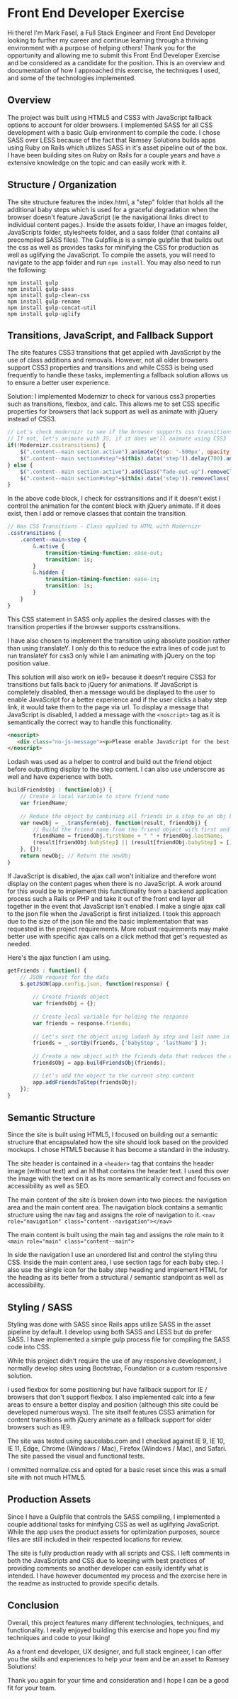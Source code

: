 # Front End Developer Exercise

Hi there! I'm Mark Fasel, a Full Stack Engineer and Front End Developer looking to further my career and continue learning through a thriving environment with a purpose of helping others! Thank you for the opportunity and allowing me to submit this Front End Developer Exercise and be considered as a candidate for the position. This is an overview and documentation of how I approached this exercise, the techniques I used, and some of the technologies implemented.

## Overview

The project was built using HTML5 and CSS3 with JavaScript fallback options to account for older browsers. I implemented SASS for all CSS development with a basic Gulp environment to compile the code. I chose SASS over LESS because of the fact that Ramsey Solutions builds apps using Ruby on Rails which utilizes SASS in it's asset pipeline out of the box. I have been building sites on Ruby on Rails for a couple years and have a extensive knowledge on the topic and can easily work with it.

## Structure / Organization

The site structure features the index.html, a "step" folder that holds all the additional baby steps which is used for a graceful degradation when the browser doesn't feature JavaScript (ie the navigational links direct to individual content pages.). Inside the assets folder, I have an images folder, JavaScripts folder, stylesheets folder, and a sass folder (that contains all precompiled SASS files). The Gulpfile.js is a simple gulpfile that builds out the css as well as provides tasks for minifying the CSS for production as well as uglifying the JavaScript. To compile the assets, you will need to navigate to the app folder and run ``npm install``. You may also need to run the following:

```
npm install gulp
npm install gulp-sass
npm install gulp-clean-css
npm install gulp-rename
npm install gulp-concat-util
npm install gulp-uglify
```

## Transitions, JavaScript, and Fallback Support

The site features CSS3 transitions that get applied with JavaScript by the use of class additions and removals. However, not all older browsers support CSS3 properties and transitions and while CSS3 is being used frequently to handle these tasks, implementing a fallback solution allows us to ensure a better user experience.

Solution: I implemented Modernizr to check for various css3 properties such as transitions, flexbox, and calc. This allows me to set CSS specific properties for browsers that lack support as well as animate with jQuery instead of CSS3. 

```javascript
// Let's check modernizr to see if the browser supports css transitions. 
// If not, let's animate with JS, if it does we'll animate using CSS3
if(!Modernizr.csstransitions) { 
	$(".content--main section.active").animate({top: '-500px', opacity: 0}, {duration: 700, easing: 'easeInQuart'}).removeClass("active");
	$(".content--main section#step"+$(this).data('step')).delay(700).animate({top: '0' , opacity: 1}, {duration: 700, easing: 'easeOutQuart'}).addClass("active");
} else {
	$(".content--main section.active").addClass("fade-out-up").removeClass("active"); // Remove from section
	$(".content--main section#step"+$(this).data('step')).removeClass('hidden').addClass("active");
}	
```
In the above code block, I check for csstransitions and if it doesn't exist I control the animation for the content block with jQuery animate. If it does exist, then I add or remove classes that contain the transition.

```sass
// Has CSS Transitions - Class applied to HTML with Modernizr
.csstransitions {
	.content--main-step {
		&.active {
			transition-timing-function: ease-out;
			transition: 1s;
	    }
	    &.hidden {
			transition-timing-function: ease-in;
			transition: 1s;
		}
	}
}
```
This CSS statement in SASS only applies the desired classes with the transition properties if the browser supports csstransitions.

I have also chosen to implement the transition using absolute position rather than using translateY. I only do this to reduce the extra lines of code just to run translateY for css3 only while I am animating with jQuery on the top position value.

This solution will also work on ie9+ because it doesn't require CSS3 for transitions but falls back to jQuery for animations. If JavaScript is completely disabled, then a message would be displayed to the user to enable JavaScript for a better experience and if the user clicks a baby step link, it would take them to the page via url. To display a message that JavaScript is disabled, I added a message with the ``<noscript>`` tag as it is semantically the correct way to handle this functionality.

```html
<noscript>
   <div class="no-js-message"><p>Please enable JavaScript for the best experience.</p></div>
</noscript>
```

Lodash was used as a helper to control and build out the friend object before outputting display to the step content. I can also use underscore as well and have experience with both.

```javascript
buildFriendsObj : function(obj) {
	// Create a local variable to store friend name
	var friendName;
	
	// Reduce the object by combining all friends in a step to an obj based off the step number - using transform, but reduce could also be used and would require returning the result
  	var newObj = _.transform(obj, function(result, friendObj) {
	  	// Build the friend name from the friend object with first and last name
		friendName = friendObj.firstName + " " + friendObj.lastName;
		(result[friendObj.babyStep] || (result[friendObj.babyStep] = [])).push(friendName); // Push the names in the step obj
	}, {});
	return newObj; // Return the newObj
}
```

If JavaScript is disabled, the ajax call won't initialize and therefore wont display on the content pages when there is no JavaScript. A work around for this would be to implement this functionality from a backend application process such a Rails or PHP and take it out of the front end layer all together in the event that JavaScript isn't enabled. I make a single ajax call to the json file when the JavaScript is first initialized. I took this approach due to the size of the json file and the basic implementation that was requested in the project requirements. More robust requirements may make better use with specific ajax calls on a click method that get's requested as needed.

Here's the ajax function I am using.

```javascript
getFriends : function() {	    
    // JSON request for the data
    $.getJSON(app.config.json, function(response) {
        
        // Create friends object
        var friendsObj = {};
        
        // Create local variable for holding the response
        var friends = response.friends;
        
        // Let's sort the object using lodash by step and last name in ascending order
        friends = _.sortBy(friends, ['babyStep', 'lastName'] );
        
        // Create a new object with the friends data that reduces the obj and sorts it by step
        friendsObj = app.buildFriendsObj(friends);

        // Let's add the object to the current step content
        app.addFriendsToStep(friendsObj);
	});
}
```

## Semantic Structure

Since the site is built using HTML5, I focused on building out a semantic structure that encapsulated how the site should look based on the provided mockups. I chose HTML5 because it has become a standard in the industry. 

The site header is contained in a ``<header>`` tag that contains the header image (without text) and an h1 that contains the header text. I used this over the image with the text on it as its more semantically correct and focuses on accessibility as well as SEO.

The main content of the site is broken down into two pieces: the navigation area and the main content area. The navigation block contains a semantic structure using the nav tag and assigns the role of navigation to it.
``<nav role="navigation" class="content--navigation"></nav>``

The main content is built using the main tag and assigns the role main to it ``<main role="main" class="content--main">``

In side the navigation I use an unordered list and control the styling thru CSS. Inside the main content area, I use section tags for each baby step. I also use the single icon for the baby step heading and implement HTML for the heading as its better from a structural / semantic standpoint as well as accessibility.

## Styling / SASS

Styling was done with SASS since Rails apps utilize SASS in the asset pipeline by default. I develop using both SASS and LESS but do prefer SASS. I have implemented a simple gulp process file for compiling the SASS code into CSS. 

While this project didn't require the use of any responsive development, I normally develop sites using Bootstrap, Foundation or a custom responsive solution.

I used flexbox for some positioning but have fallback support for IE / browsers that don't support flexbox. I also implemented calc into a few areas to ensure a better display and position (although this site could be developed numerous ways). The site itself features CSS3 animation for content transitions with jQuery animate as a fallback support for older browsers such as IE9.

The site was tested using saucelabs.com and I checked against IE 9, IE 10, IE 11, Edge, Chrome (Windows / Mac), Firefox (Windows / Mac), and Safari. The site passed the visual and functional tests.

I ommitted normalize.css and opted for a basic reset since this was a small site with not much HTML5.

## Production Assets

Since I have a Gulpfile that controls the SASS compiling, I implemented a couple additional tasks for minifying CSS as well as uglifying JavaScript. While the app uses the product assets for optimization purposes, source files are still included in their respected locations for review.

The site is fully production ready with all scripts and CSS. I left comments in both the JavaScripts and CSS due to keeping with best practices of providing comments so another developer can easily identify what is intended. I have however documented my process and the exercise here in the readme as instructed to provide specific details.

## Conclusion

Overall, this project features many different technologies, techniques, and functionality. I really enjoyed building this exercise and hope you find my techniques and code to your liking!

As a front end developer, UX designer, and full stack engineer, I can offer you the skills and experiences to help your team and be an asset to Ramsey Solutions!

Thank you again for your time and consideration and I hope I can be a good fit for your team.
